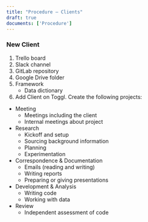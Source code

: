 ```yaml
---
title: "Procedure – Clients"
draft: true
documents: ['Procedure']
---
```


### New Client

1. Trello board
2. Slack channel
3. GitLab repository
5. Google Drive folder
6. Framework
    - Data dictionary
4. Add Client on Toggl. Create the following projects:

- Meeting
    - Meetings including the client
    - Internal meetings about project
- Research
    - Kickoff and setup
    - Sourcing background information
    - Planning
    - Experimentation
- Correspondence & Documentation
    - Emails (reading and writing)
    - Writing reports
    - Preparing or giving presentations
- Development & Analysis
    - Writing code
    - Working with data
- Review
    - Independent assessment of code

